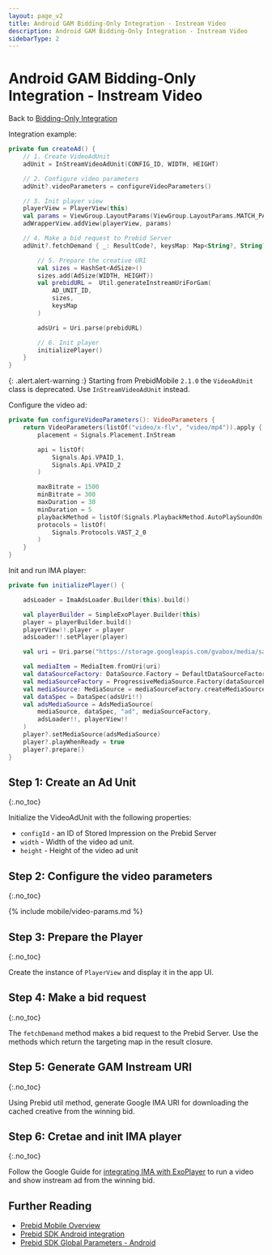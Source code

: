 ```yaml
---
layout: page_v2
title: Android GAM Bidding-Only Integration - Instream Video
description: Android GAM Bidding-Only Integration - Instream Video
sidebarType: 2
---
```


# Android GAM Bidding-Only Integration - Instream Video

Back to [Bidding-Only Integration](/prebid-mobile/pbm-api/android/android-sdk-integration-gam-original-api.html#adunit-specific-instructions)

Integration example:

```kotlin
private fun createAd() {
    // 1. Create VideoAdUnit
    adUnit = InStreamVideoAdUnit(CONFIG_ID, WIDTH, HEIGHT)

    // 2. Configure video parameters
    adUnit?.videoParameters = configureVideoParameters()

    // 3. Init player view
    playerView = PlayerView(this)
    val params = ViewGroup.LayoutParams(ViewGroup.LayoutParams.MATCH_PARENT, 600)
    adWrapperView.addView(playerView, params)

    // 4. Make a bid request to Prebid Server
    adUnit?.fetchDemand { _: ResultCode?, keysMap: Map<String?, String?>? ->

        // 5. Prepare the creative URI
        val sizes = HashSet<AdSize>()
        sizes.add(AdSize(WIDTH, HEIGHT))
        val prebidURL =  Util.generateInstreamUriForGam(
            AD_UNIT_ID,
            sizes,
            keysMap
        )

        adsUri = Uri.parse(prebidURL)

        // 6. Init player
        initializePlayer()
    }
}
```

{: .alert.alert-warning :}
Starting from PrebidMobile `2.1.0` the `VideoAdUnit` class is deprecated. Use `InStreamVideoAdUnit` instead.

Configure the video ad:

```kotlin
private fun configureVideoParameters(): VideoParameters {
    return VideoParameters(listOf("video/x-flv", "video/mp4")).apply {
        placement = Signals.Placement.InStream

        api = listOf(
            Signals.Api.VPAID_1,
            Signals.Api.VPAID_2
        )

        maxBitrate = 1500
        minBitrate = 300
        maxDuration = 30
        minDuration = 5
        playbackMethod = listOf(Signals.PlaybackMethod.AutoPlaySoundOn)
        protocols = listOf(
            Signals.Protocols.VAST_2_0
        )
    }
}
```

Init and run IMA player:

```kotlin
private fun initializePlayer() {

    adsLoader = ImaAdsLoader.Builder(this).build()

    val playerBuilder = SimpleExoPlayer.Builder(this)
    player = playerBuilder.build()
    playerView!!.player = player
    adsLoader!!.setPlayer(player)

    val uri = Uri.parse("https://storage.googleapis.com/gvabox/media/samples/stock.mp4")

    val mediaItem = MediaItem.fromUri(uri)
    val dataSourceFactory: DataSource.Factory = DefaultDataSourceFactory(this, getString(R.string.app_name))
    val mediaSourceFactory = ProgressiveMediaSource.Factory(dataSourceFactory)
    val mediaSource: MediaSource = mediaSourceFactory.createMediaSource(mediaItem)
    val dataSpec = DataSpec(adsUri!!)
    val adsMediaSource = AdsMediaSource(
        mediaSource, dataSpec, "ad", mediaSourceFactory,
        adsLoader!!, playerView!!
    )
    player?.setMediaSource(adsMediaSource)
    player?.playWhenReady = true
    player?.prepare()
}
```

## Step 1: Create an Ad Unit
{:.no_toc}

Initialize the VideoAdUnit with the following properties:

- `configId` - an ID of Stored Impression on the Prebid Server
- `width` - Width of the video ad unit.
- `height` - Height of the video ad unit

## Step 2: Configure the video parameters
{:.no_toc}

{% include mobile/video-params.md %}

## Step 3: Prepare the Player
{:.no_toc}

Create the instance of `PlayerView` and display it in the app UI.

## Step 4: Make a bid request
{:.no_toc}

The `fetchDemand` method makes a bid request to the Prebid Server. Use the methods which return the targeting map in the result closure.

## Step 5: Generate GAM Instream URI
{:.no_toc}

Using Prebid util method, generate Google IMA URI for downloading the cached creative from the winning bid.

## Step 6: Cretae and init IMA player
{:.no_toc}

Follow the Google Guide for [integrating IMA with ExoPlayer](https://developers.google.com/interactive-media-ads/docs/sdks/android/client-side/exoplayer-extension) to run a video and show instream ad from the winning bid.

## Further Reading

- [Prebid Mobile Overview](/prebid-mobile/prebid-mobile.html)
- [Prebid SDK Android integration](/prebid-mobile/pbm-api/android/code-integration-android.html)
- [Prebid SDK Global Parameters - Android](/prebid-mobile/pbm-api/android/pbm-targeting-android.html)

